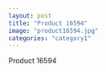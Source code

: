 ```yaml
---
layout: post
title: "Product 16594"
image: "product16594.jpg"
categories: "category1"
---
```

Product 16594
